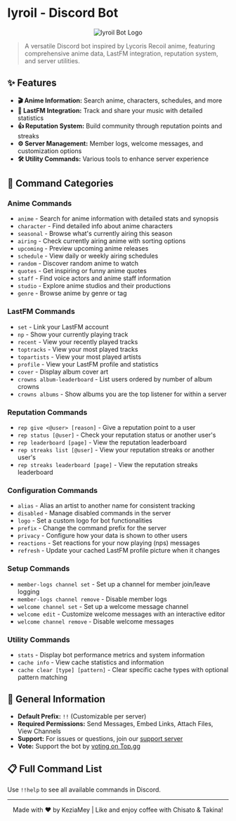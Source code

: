 # lyroil - Discord Bot

<p align="center">
  <img src="https://via.placeholder.com/500x250?text=lyroil+Bot+Logo" alt="lyroil Bot Logo">
</p>

> A versatile Discord bot inspired by Lycoris Recoil anime, featuring comprehensive anime data, LastFM integration, reputation system, and server utilities.

## ✨ Features

- **🎬 Anime Information:** Search anime, characters, schedules, and more
- **🎵 LastFM Integration:** Track and share your music with detailed statistics
- **👍 Reputation System:** Build community through reputation points and streaks
- **⚙️ Server Management:** Member logs, welcome messages, and customization options
- **🛠️ Utility Commands:** Various tools to enhance server experience

## 🤖 Command Categories

### Anime Commands
- `anime` - Search for anime information with detailed stats and synopsis
- `character` - Find detailed info about anime characters
- `seasonal` - Browse what's currently airing this season
- `airing` - Check currently airing anime with sorting options
- `upcoming` - Preview upcoming anime releases
- `schedule` - View daily or weekly airing schedules
- `random` - Discover random anime to watch
- `quotes` - Get inspiring or funny anime quotes
- `staff` - Find voice actors and anime staff information
- `studio` - Explore anime studios and their productions
- `genre` - Browse anime by genre or tag

### LastFM Commands
- `set` - Link your LastFM account
- `np` - Show your currently playing track
- `recent` - View your recently played tracks
- `toptracks` - View your most played tracks
- `topartists` - View your most played artists
- `profile` - View your LastFM profile and statistics
- `cover` - Display album cover art
- `crowns album-leaderboard` - List users ordered by number of album crowns
- `crowns albums` - Show albums you are the top listener for within a server

### Reputation Commands
- `rep give <@user> [reason]` - Give a reputation point to a user
- `rep status [@user]` - Check your reputation status or another user's
- `rep leaderboard [page]` - View the reputation leaderboard
- `rep streaks list [@user]` - View your reputation streaks or another user's
- `rep streaks leaderboard [page]` - View the reputation streaks leaderboard

### Configuration Commands
- `alias` - Alias an artist to another name for consistent tracking
- `disabled` - Manage disabled commands in the server
- `logo` - Set a custom logo for bot functionalities
- `prefix` - Change the command prefix for the server
- `privacy` - Configure how your data is shown to other users
- `reactions` - Set reactions for your now playing (nps) messages
- `refresh` - Update your cached LastFM profile picture when it changes

### Setup Commands
- `member-logs channel set` - Set up a channel for member join/leave logging
- `member-logs channel remove` - Disable member logs
- `welcome channel set` - Set up a welcome message channel
- `welcome edit` - Customize welcome messages with an interactive editor
- `welcome channel remove` - Disable welcome messages

### Utility Commands
- `stats` - Display bot performance metrics and system information
- `cache info` - View cache statistics and information
- `cache clear [type] [pattern]` - Clear specific cache types with optional pattern matching

## 🔧 General Information

- **Default Prefix:** `!!` (Customizable per server)
- **Required Permissions:** Send Messages, Embed Links, Attach Files, View Channels
- **Support:** For issues or questions, join our [support server](https://discord.gg/)
- **Vote:** Support the bot by [voting on Top.gg](https://top.gg/)

## 📋 Full Command List

Use `!!help` to see all available commands in Discord.

---

<p align="center">Made with ❤️ by KeziaMey | Like and enjoy coffee with Chisato & Takina!</p> 